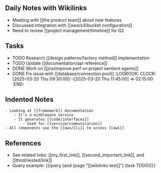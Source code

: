 ## Daily Notes with Wikilinks

- Meeting with [[the product team]] about new features
- Discussed integration with [[aws/s3/bucket configuration]] 
- Need to review [[project management/timeline]] for Q2

## Tasks
- TODO Research [[design patterns/factory method]] implementation
- TODO Update [[documentation/api reference]]
- DONE Work on [[jira/improve perf on project sentient agents]]
- DONE Fix issue with [[database/connection pool]]
  :LOGBOOK:
  CLOCK: [2025-03-20 Thu 09:30:00]--[2025-03-20 Thu 11:45:00] =>  02:15:00
  :END:

## Indented Notes
	- Looking at [[framework]] documentation
		- It's a middleware service
		- It generates [[code/interfaces]]
			- Used for [[service/communication]]
	- All components use the [[aws/Cli]] to access [[aws]]

## References
- See related links: [[my_first_link]], [[second_important_link]], and [[third/nested/link]]
- Query example: {{query (and (page "[[wikilinks test]]") (task TODO))}} 
